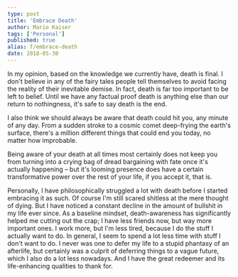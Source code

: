 ```yaml
---
type: post
title: 'Embrace Death'
author: Mario Kaiser
tags: ['Personal']
published: true
alias: f/embrace-death
date: 2018-05-30
---
```


In my opinion, based on the knowledge we currently have, death is final. I don't believe in any of the fairy tales people tell themselves to avoid facing the reality of their inevitable demise. In fact, death is far too important to be left to belief. Until we have any factual proof death is anything else than our return to nothingness, it's safe to say death is the end.

I also think we should always be aware that death could hit you, any minute of any day. From a sudden stroke to a cosmic comet deep-frying the earth's surface, there's a million different things that could end you today, no matter how improbable.

Being aware of your death at all times most certainly does not keep you from turning into a crying bag of dread bargaining with fate once it's actually happening – but it's looming presence does have a certain transformative power over the rest of your life, if you accept it, that is.

Personally, I have philosophically struggled a lot with death before I started embracing it as such. Of course I'm still scared shitless at the mere thought of dying. But I have noticed a constant decline in the amount of bullshit in my life ever since. As a baseline mindset, death-awareness has significantly helped me cutting out the crap; I have less friends now, but way more important ones. I work more, but I'm less tired, because I do the stuff I actually want to do. In general, I seem to spend a lot less time with stuff I don't want to do. I never was one to defer my life to a stupid phantasy of an afterlife, but certainly was a culprit of deferring things to a vague future, which I also do a lot less nowadays. And I have the great redeemer and its life-enhancing qualities to thank for.
